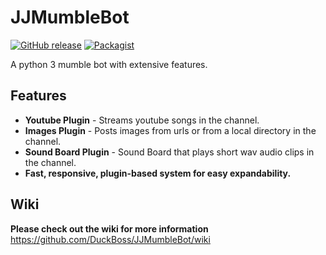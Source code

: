 # JJMumbleBot
[![GitHub release](https://img.shields.io/badge/Build-1.1-brightgreen.svg)](https://github.com/DuckBoss/JJMumbleBot/releases/latest)
[![Packagist](https://img.shields.io/badge/License-GPL-blue.svg)](https://github.com/DuckBoss/JJMumbleBot/blob/master/LICENSE)

A python 3 mumble bot with extensive features.


## Features
- <b>Youtube Plugin</b> - Streams youtube songs in the channel.
- <b>Images Plugin</b> - Posts images from urls or from a local directory in the channel.
- <b>Sound Board Plugin</b> - Sound Board that plays short wav audio clips in the channel.
- <b>Fast, responsive, plugin-based system for easy expandability.</b>

## Wiki
<b> Please check out the wiki for more information </b> <br>
<a href="https://github.com/DuckBoss/JJMumbleBot/wiki">https://github.com/DuckBoss/JJMumbleBot/wiki</a>

